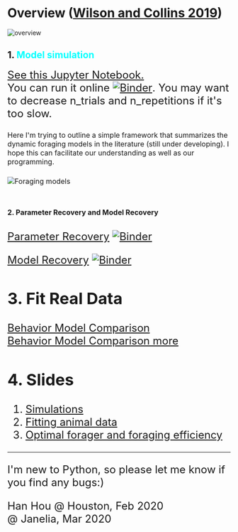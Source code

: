 # Overview ([Wilson and Collins 2019](https://elifesciences.org/articles/49547))
![overview](https://github.com/hanhou/Dynamic-Foraging/blob/master/figures/overview.png)

## 1. <font color = 'cyan'>Model simulation</font>
<font size=5> [See this Jupyter Notebook.](https://nbviewer.jupyter.org/github/hanhou/Dynamic-Foraging/blob/master/Foraging_Testbed.ipynb)<br>
You can run it online [![Binder](https://mybinder.org/badge_logo.svg)](https://mybinder.org/v2/gh/hanhou/Dynamic-Foraging/master?filepath=%2FForaging_Testbed.ipynb). You may want to decrease n_trials and n_repetitions if it's too slow.
  
<font size=3>Here I'm trying to outline  a simple framework that summarizes the dynamic foraging models in the literature (still under developing). I hope this can facilitate our understanding as well as our programming.

![Foraging models](https://github.com/hanhou/Dynamic-Foraging/blob/master/figures/Models.png)


## 2. Parameter Recovery and Model Recovery</font>
<font size=5> [Parameter Recovery](https://nbviewer.jupyter.org/github/hanhou/Dynamic-Foraging/blob/master/Parameter_recovery.ipynb)
  [![Binder](https://mybinder.org/badge_logo.svg)](https://mybinder.org/v2/gh/hanhou/Dynamic-Foraging/master?filepath=%2FParameter_recovery.ipynb)
  
[Model Recovery](https://nbviewer.jupyter.org/github/hanhou/Dynamic-Foraging/blob/master/Model_Recovery.ipynb)
[![Binder](https://mybinder.org/badge_logo.svg)](https://mybinder.org/v2/gh/hanhou/Dynamic-Foraging/master?filepath=%2FModel_Recovery.ipynb)

## 3. Fit Real Data
[Behavior Model Comparison](https://nbviewer.jupyter.org/github/hanhou/Dynamic-Foraging/blob/master/Behavior_Model_Comparison.ipynb)<br>
[Behavior Model Comparison more](https://nbviewer.jupyter.org/github/hanhou/Dynamic-Foraging/blob/master/Behavior_Model_Comparison_more.ipynb)

## 4. Slides
1. [Simulations](https://alleninstitute.sharepoint.com/:p:/s/NeuralDynamics/EZh0Zc5bieFBmCypeKhX7TgBH853E0kxmkt9W9mr802W8w?e=Zdi3gE)
2. [Fitting animal data](https://alleninstitute.sharepoint.com/:p:/s/NeuralDynamics/EcpH2EqFjYVGn9vv4QeLO8YBJvBK6siFEN20N_tmZA80mw?e=DlKIgi)
3. [Optimal forager and foraging efficiency](https://alleninstitute.sharepoint.com/:p:/s/NeuralDynamics/EejfBIEvFA5DjmfOZV8atWgBjLAFlERSdEGnonIAaIuG_w?e=kyPWcP)

---
I'm new to Python, so please let me know if you find any bugs:)

Han Hou @ Houston, Feb 2020<br>
@ Janelia, Mar 2020
